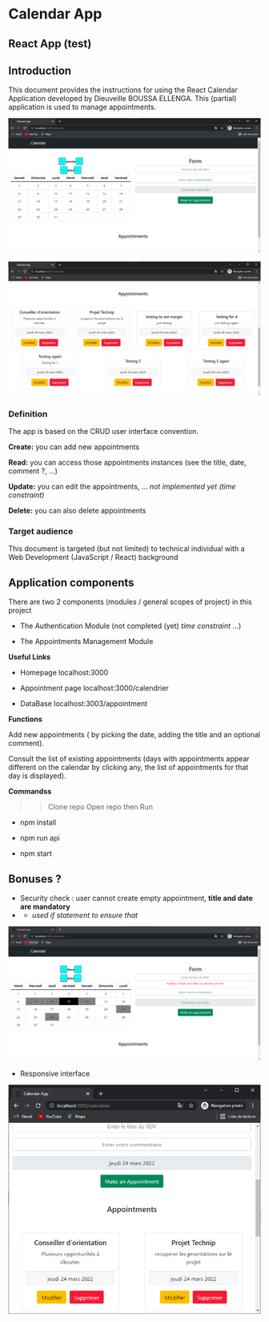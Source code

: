 # Calendar App #


## React App (test) ## 


## Introduction ##
This document provides the instructions for using the React Calendar Application developed by Dieuveille BOUSSA ELLENGA. 
This (partial) application is used to manage appointments. 


>>


![Interface Part1 ](appointment.png)


![Interface Part2 ](appointments.png)


>>


### Definition ###

The app is based on the CRUD user interface convention.  

**Create:** you can add new appointments 

**Read:** you can access those appointments instances (see the title, date, comment ?, …) 

**Update:** you can edit the appointments, ...  *not implemented yet (time  constraint)*

**Delete:** you can also delete appointments 



### Target audience ###

This document is targeted (but not limited) to technical individual with a Web Development (JavaScript / React) background 



## Application components ##

There are two 2 components (modules / general scopes of project) in this project

 - The Authentication Module (not completed (yet) *time constraint* ...)

 - The Appointments Management Module   




**Useful Links**

 - Homepage             localhost:3000

 - Appointment page     localhost:3000/calendrier

 - DataBase             localhost:3003/appointment





**Functions**


Add new appointments ( by picking the date, adding the title and an optional comment).



Consult the list of existing appointments (days with appointments appear different on the calendar by clicking any, the list of appointments for that day is displayed).


 



**Commandss**


>> Clone repo  Open repo    then Run

- npm install


- npm run api


- npm start




## Bonuses ? ##

 - Security check : user cannot create empty appointment, **title and date are mandatory** 
  - - *used if statement to ensure that*


![Required Field ](error_safe.png)



>>
 - Responsive interface 


![Responsive Design ](responsive.png)
